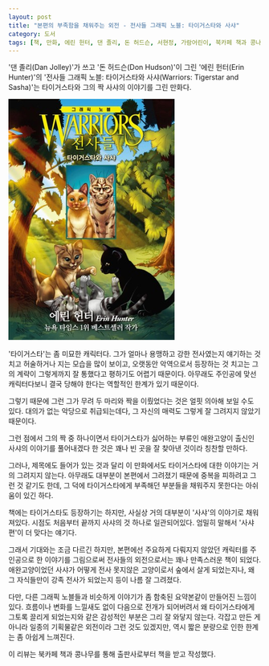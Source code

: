 ```yaml
---
layout: post
title: "본편의 부족함을 채워주는 외전 - 전사들 그래픽 노블: 타이거스타와 사샤"
category: 도서
tags: [책, 만화, 에린 헌터, 댄 졸리, 돈 허드슨, 서현정, 가람어린이, 북카페 책과 콩나무, 서평]
---
```


'댄 졸리(Dan Jolley)'가 쓰고
'돈 허드슨(Don Hudson)'이 그린
'에린 헌터(Erin Hunter)'의
'전사들 그래픽 노블: 타이거스타와 사샤(Warriors: Tigerstar and Sasha)'는
타이거스타와 그의 짝 사샤의 이야기를 그린 만화다.

![표지](/images/book/warriors-graphic-novel-tigerstar-and-sasha-comic-book-h480.jpg)

'타이거스타'는 좀 미묘한 캐릭터다.
그가 얼마나 용맹하고 강한 전사였는지 얘기하는 것 치고 허술하거나 지는 모습을 많이 보이고,
오랫동안 악역으로서 등장하는 것 치고는 그의 계략이 그렇게까지 잘 통했다고 평하기도 어렵기 때문이다.
아무래도 주인공에 맞선 캐릭터다보니 결국 당해야 한다는 역할적인 한계가 있기 때문이다.

그렇기 때문에 그런 그가 무려 두 마리와 짝을 이뤘었다는 것은 얼핏 의아해 보일 수도 있다.
대의가 없는 악당으로 취급되는데다,
그 자신의 매력도 그렇게 잘 그려지지 않았기 때문이다.

그런 점에서 그의 짝 중 하나이면서
타이거스타가 싫어하는 부류인 애완고양이 출신인 사샤의 이야기를 풀어내겠다 한 것은
꽤나 빈 곳을 잘 찾아낸 것이라 칭찬할 만하다.

그러나, 제목에도 들어가 있는 것과 달리
이 만화에서도 타이거스타에 대한 이야기는 거의 그려지지 않는다.
아무래도 대부분이 본편에서 그려졌기 때문에 중복을 피하려고 그런 것 같기도 한데,
그 덕에 타이거스타에게 부족해던 부분들을 채워주지 못한다는 아쉬움이 있긴 하다.

책에는 타이거스타도 등장하기는 하지만,
사실상 거의 대부분이 '사샤'의 이야기로 채워져있다.
시점도 처음부터 끝까지 사샤의 것 하나로 일관되어있다.
엄밀히 말해서 '사샤 편'이 더 맞다는 얘기다.

그래서 기대와는 조금 다르긴 하지만,
본편에선 주요하게 다뤄지지 않았던 캐릭터를 주인공으로 한 이야기를 그림으로써
전사들의 외전으로서는 꽤나 만족스러운 책이 되었다.
애완고양이었던 사샤가 어떻게 전사 못지않은 고양이로서 숲에서 살게 되었는지나,
왜 그 자식들만이 강족 전사가 되었는지 등이 나름 잘 그려졌다.

다만, 다른 그래픽 노블들과 비슷하게
이야기가 좀 함축된 요약본같이 만들어진 느낌이 있다.
흐름이나 변화를 느낄새도 없이 다음으로 전개가 되어버려서
왜 타이거스타에게 그토록 끌리게 되었는지와 같은 감성적인 부분은 그리 잘 와닿지 않는다.
각잡고 만든 게 아니라 일종의 기획물같은 외전이라 그런 것도 있겠지만,
역시 짧은 분량으로 인한 한계는 좀 아쉽게 느껴진다.



<div class="im im-info">
이 리뷰는 북카페 책과 콩나무를 통해 출판사로부터 책을 받고 작성했다.
</div>
